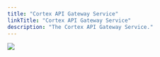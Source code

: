 ```yaml
---
title: "Cortex API Gateway Service"
linkTitle: "Cortex API Gateway Service"
description: "The Cortex API Gateway Service."
---
```


<img src="/images/work-in-progress.jpg">
